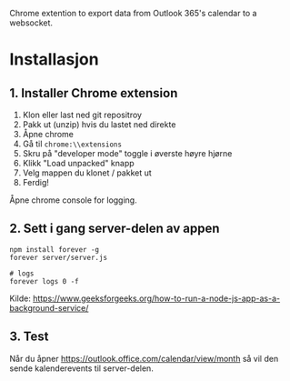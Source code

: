 Chrome extention to export data from Outlook 365's calendar to a websocket.

# Installasjon

## 1. Installer Chrome extension

1. Klon eller last ned git repositroy
2. Pakk ut (unzip) hvis du lastet ned direkte
3. Åpne chrome
4. Gå til  ```chrome:\\extensions```
5. Skru på "developer mode" toggle i øverste høyre hjørne
6. Klikk "Load unpacked" knapp
7. Velg mappen du klonet / pakket ut
8. Ferdig!

Åpne chrome console for logging.

## 2. Sett i gang server-delen av appen

```shell
npm install forever -g
forever server/server.js

# logs
forever logs 0 -f
```

Kilde: https://www.geeksforgeeks.org/how-to-run-a-node-js-app-as-a-background-service/

## 3. Test

Når du åpner https://outlook.office.com/calendar/view/month så vil den sende kalenderevents til server-delen.
